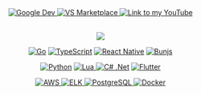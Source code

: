 <div align="center">
  <a href="https://play.google.com/store/apps/developer?id=jp_dev">
    <img alt="Google Dev" src="https://img.shields.io/static/v1?label&message=Google%20Play&style=for-the-badge&logo=googleplay&color=555&logoColor=green" />
  </a>
  <a href="https://marketplace.visualstudio.com/publishers/LightSoulDev">
    <img alt="VS Marketplace" src="https://img.shields.io/static/v1?label&message=VS%20Marketplace&style=for-the-badge&logo=visualstudiocode&color=555&logoColor=007ACC" />
  </a>
  <a href="https://www.youtube.com">
    <img alt="Link to my YouTube" src="https://img.shields.io/youtube/channel/views/UCcAG4EZ50JomfXbFpVa0EGQ?label=%23GameCoding&style=for-the-badge&color=ff4444">
  </a>
<p align="center">
  <br/>
  <a href="https://git.io/typing-svg"><img src="https://readme-typing-svg.herokuapp.com/?lines=Senior%20Fullstack%20developer;8%2B%20years%20of%20commercial%20experience&font=Fira%20Code&center=true&width=480&height=45&color=2088FF&vCenter=true&size=22&bold=true"></a>
</p>
  
<!--   [![Top Langs](https://github-readme-stats.vercel.app/api/top-langs/?username=lightsouldev&layout=compact&exclude_repo=old-unity-rpg&theme=apprentice)](https://github.com/lightsouldev/github-readme-stats) -->
  
<div align="center">

<!-- [![Nurzhan's github activity graph](https://activity-graph.herokuapp.com/graph?username=lightSoulDev&theme=gotham)](https://github.com/ashutosh00710/github-readme-activity-graph) -->
<!-- [![Top Langs](https://github-readme-stats.vercel.app/api/top-langs/?username=lightSoulDev&langs_count=6&layout=compact&theme=gotham)](https://github.com/anuraghazra/github-readme-stats)  -->

<p>
    <a href="https://go.dev/doc/"><img alt="Go" src="https://img.shields.io/badge/-Go-555?style=for-the-badge&logo=go&logoColor=007ACC" /></a>
    <a href="https://www.typescriptlang.org/docs/"><img alt="TypeScript" src="https://img.shields.io/badge/-TypeScript-555?style=for-the-badge&logo=typescript&logoColor=007ACC" /></a>
    <a href="https://reactnative.dev/docs/getting-started"><img alt="React Native" src="https://img.shields.io/badge/-React_%2F_Native-555?style=for-the-badge&logo=react&logoColor=61DAFB" /></a>
    <a href="https://bun.sh/docs"><img alt="Bunjs" src="https://img.shields.io/badge/-Bunjs-555?style=for-the-badge&logo=bun&logoColor=ffffff" /></a>
<!--     <a href="https://nodejs.org/en/docs/"><img alt="Nodejs" src="https://img.shields.io/badge/-Nodejs-555?style=for-the-badge&logo=Node.js&logoColor=13aa52" /></a> -->

  </p><p>
    <a href="https://docs.python.org/3/"><img alt="Python" src="https://img.shields.io/badge/-Python-555?style=for-the-badge&logo=python&logoColor=007ACC" /></a>
    <a href="https://www.lua.org/docs.html"><img alt="Lua" src="https://img.shields.io/badge/-Lua-555?style=for-the-badge&logo=lua&logoColor=2088FF" />
    <a href="https://docs.microsoft.com/en-us/dotnet/csharp/"><img alt="C# .Net" src="https://img.shields.io/badge/-C%23_%2ENet-555?style=for-the-badge&logo=microsoft&logoColor=6264A7" /></a>
    <a href="https://flutter.dev"><img alt="Flutter" src="https://img.shields.io/badge/-Flutter-555?style=for-the-badge&logo=flutter&logoColor=2088FF" />
  </p><p>
    <a href="https://aws.amazon.com"><img alt="AWS" src="https://img.shields.io/badge/-AWS-555?style=for-the-badge&logo=amazon&logoColor=FFBF00"/>
    <a href="https://www.elastic.co/elastic-stack"><img alt="ELK" src="https://img.shields.io/badge/-ELK-555?style=for-the-badge&logo=elastic&logoColor=d7689d"/>
    <a href="https://www.postgresql.org"><img alt="PostgreSQL" src="https://img.shields.io/badge/-PostgreSQL-555?style=for-the-badge&logo=postgresql&logoColor=4169E1"/>
    <a href="https://www.docker.com"><img alt="Docker" src="https://img.shields.io/badge/-Docker-555?style=for-the-badge&logo=docker&logoColor=2496ED"/>
</p>

<!-- [![Nurzhan's GitHub stats-Dark](https://github-readme-stats-xi-three-88.vercel.app/api/top-langs?username=lightsouldev&exclude_repo=justpd.github.io&hide=HLSL,CMake,Dockerfile,Makefile,Starlark,ShaderLab,HTML,CSS&langs_count=10&theme=dark#gh-dark-mode-only)](https://github.com/lightsouldev/github-readme-stats#gh-dark-mode-only)
[![Nurzhan's GitHub stats-Light](https://github-readme-stats-xi-three-88.vercel.app/api/top-langs?username=lightsouldev&exclude_repo=justpd.github.io&hide=HLSL,CMake,Dockerfile,Makefile,Starlark,ShaderLab,HTML,CSS&langs_count=10&theme=default#gh-light-mode-only)](https://github.com/lightsouldev/github-readme-stats#gh-light-mode-only)
-->
</div>
